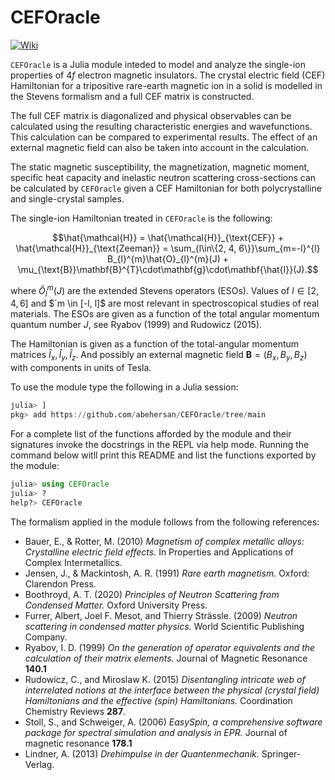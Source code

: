# CEFOracle

[![Wiki](https://img.shields.io/badge/wiki-CEFOracle-purple)](https://github.com/abehersan/CEFOracle/wiki)

`CEFOracle` is a Julia module inteded to model and analyze the single-ion
properties of $4f$ electron magnetic insulators.
The crystal electric field (CEF) Hamiltonian for a tripositive rare-earth
magnetic ion in a solid is modelled in the Stevens formalism and a full CEF
matrix is constructed.

The full CEF matrix is diagonalized and physical observables can be calculated
using the resulting characteristic energies and wavefunctions.
This calculation can be compared to experimental results.
The effect of an external magnetic field can also be taken into account in the
calculation.

The static magnetic susceptibility, the magnetization, magnetic moment,
specific heat capacity and inelastic neutron scattering cross-sections can
be calculated by `CEFOracle` given a CEF Hamiltonian for both polycrystalline
and single-crystal samples.

The single-ion Hamiltonian treated in `CEFOracle` is the following:

```math
\hat{\mathcal{H}} =
\hat{\mathcal{H}}_{\text{CEF}} + \hat{\mathcal{H}}_{\text{Zeeman}} =
\sum_{l\in\{2, 4, 6\}}\sum_{m=-l}^{l} B_{l}^{m}\hat{O}_{l}^{m}(J) +
\mu_{\text{B}}\mathbf{B}^{T}\cdot\mathbf{g}\cdot\mathbf{\hat{I}}(J).
```

where $`\hat{O}^m_l(J)`$ are the extended Stevens operators (ESOs). Values of
$`l \in [2, 4, 6]`$ and $`m \in [-l, l]$ are most relevant in spectroscopical
studies of real materials. The ESOs are given as a function of the total angular
momentum quantum number $J$, see Ryabov (1999) and Rudowicz (2015).

The Hamiltonian is given as a function of the  total-angular momentum matrices
$`\hat{I}_x, \hat{I}_y, \hat{I}_z`$.
And possibly an external magnetic field $`\boldsymbol{B}=(B_x, B_y, B_z)`$
with components in units of Tesla.

To use the module type the following in a Julia session:

```julia
julia> ]
pkg> add https://github.com/abehersan/CEFOracle/tree/main
```

For a complete list of the functions afforded by the module and their
signatures invoke the docstrings in the REPL via help mode.
Running the command below witll print this README and list the
functions exported by the module:

```julia
julia> using CEFOracle
julia> ? 
help?> CEFOracle
```

The formalism applied in the module follows from the following references:

- Bauer, E., & Rotter, M. (2010) *Magnetism of complex metallic alloys: Crystalline electric field effects.* In Properties and Applications of Complex Intermetallics.
- Jensen, J., & Mackintosh, A. R. (1991) *Rare earth magnetism.* Oxford: Clarendon Press.
- Boothroyd, A. T. (2020) *Principles of Neutron Scattering from Condensed Matter.* Oxford University Press.
- Furrer, Albert, Joel F. Mesot, and Thierry Strässle. (2009) *Neutron scattering in condensed matter physics.* World Scientific Publishing Company.
- Ryabov, I. D. (1999) *On the generation of operator equivalents and the calculation of their matrix elements.* Journal of Magnetic Resonance **140.1**
- Rudowicz, C., and Miroslaw K. (2015) *Disentangling intricate web of interrelated notions at the interface between the physical (crystal field) Hamiltonians and the effective (spin) Hamiltonians.* Coordination Chemistry Reviews **287**.
- Stoll, S., and Schweiger, A. (2006) *EasySpin, a comprehensive software package for spectral simulation and analysis in EPR.* Journal of magnetic resonance **178.1**
- Lindner, A. (2013) *Drehimpulse in der Quantenmechanik.* Springer-Verlag.